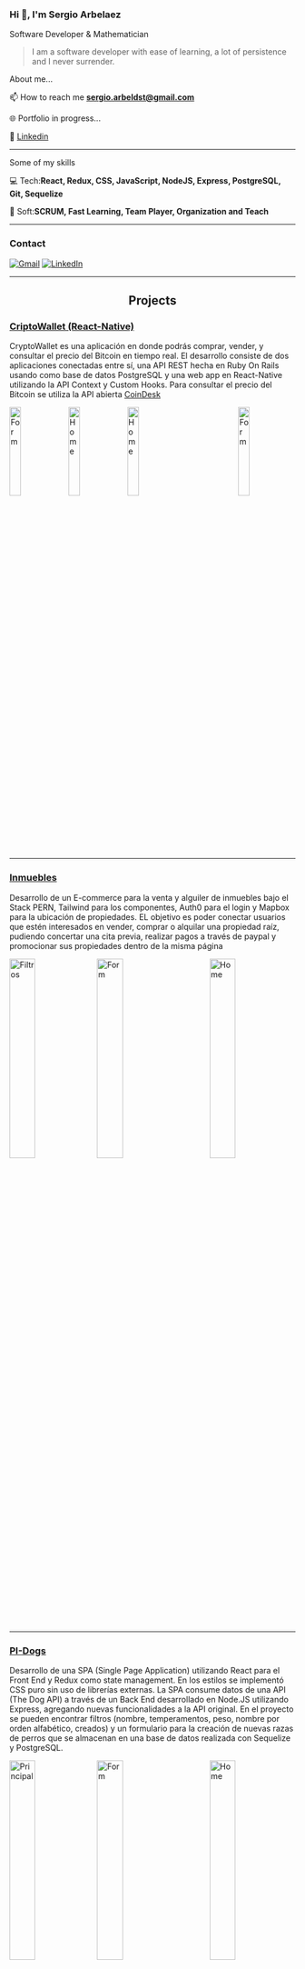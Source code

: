 ### Hi 👋, I'm Sergio Arbelaez

Software Developer & Mathematician

> I am a software developer with ease of learning, a lot of persistence and I never surrender.

About me...

📫 How to reach me **sergio.arbeldst@gmail.com**

🌐 Portfolio in progress...

👔 <a href="https://www.linkedin.com/in/sergio-
arbelaez-duque-62965a212/">Linkedin</a>

---

Some of my skills

💻 Tech:**React, Redux, CSS, JavaScript, NodeJS, Express, PostgreSQL, Git, Sequelize** 

🤝 Soft:**SCRUM, Fast Learning, Team Player, Organization and Teach**

---

<h3 align="left">Contact</h3>

[![Gmail](https://img.shields.io/badge/-GMAIL-D14836?style=for-the-badge&logo=gmail&logoColor=white)](mailto:sergio.arbeldst@gmail.com)
[![LinkedIn](https://img.shields.io/badge/LinkedIn-0077B5?style=for-the-badge&logo=linkedin&logoColor=white)](https://www.linkedin.com/in/sergio-arbelaez-duque-62965a212/)

<hr/>

<h2 align="center"> Projects </h2>

### <a href="https://github.com/sergio2448/cryptoFront" target="_blank">CriptoWallet (React-Native)</a>
<p>CryptoWallet es una aplicación en donde podrás comprar, vender, y consultar el precio del Bitcoin en tiempo real. El desarrollo consiste de dos aplicaciones conectadas entre sí, una API REST hecha en Ruby On Rails usando como base de datos PostgreSQL y una web app en React-Native utilizando la API Context y Custom Hooks.
Para consultar el precio del Bitcoin se utiliza la API abierta <a href="https://api.coindesk.com/v1/bpi/currentprice.json" target="_blank">CoinDesk</a> </p>

<div>
<img align="left" src="https://user-images.githubusercontent.com/84557725/179076969-dc7d1783-e0db-45be-90a5-0c48e0af4b45.jpeg" alt="Form" width="20%"/>
<img align="right" src="https://user-images.githubusercontent.com/84557725/179070273-beea0fad-0ea7-46f1-97a7-abbe50d82236.jpeg" alt="Form" width="20%"/>
<img align="center" src="https://user-images.githubusercontent.com/84557725/179075482-30d86c11-1c5e-455c-8f99-1f47a0356cc0.jpeg" alt="Home" width="20%"/>
<img align="left" src="https://user-images.githubusercontent.com/84557725/179070215-5702e454-9b7f-4128-a6ce-92e3ef7ae249.jpeg" alt="Home" width="20%"/>

</div>

<hr/>


### <a href="https://github.com/sergio2448/pg_4" target="_blank">Inmuebles</a>
<p>Desarrollo de un E-commerce para la venta y alguiler de inmuebles bajo el Stack PERN, Tailwind para los componentes, Auth0 para el login y Mapbox para la ubicación de propiedades. 
EL objetivo es poder conectar usuarios que estén interesados en vender, comprar o alquilar una propiedad raíz, pudiendo concertar una cita previa, realizar pagos a través de paypal y promocionar sus propiedades dentro de la misma página</p>

<div>
<img align="left" src="https://user-images.githubusercontent.com/84557725/164608112-0073d508-995e-4d1f-8b93-36dc1ecc725f.png" alt="Filtros" width="30%"/>
<img align="right" src="https://user-images.githubusercontent.com/84557725/164608197-e1f3a490-6ce3-4b0f-a779-ac39ddb2ded9.png" alt="Home" width="30%"/>
<img align="center" src="https://user-images.githubusercontent.com/84557725/164608278-1aeceeaa-85eb-4a7f-800d-6161ca447d46.png" alt="Form" width="30%"/>
</div>

<hr/>

### <a href="https://github.com/sergio2448/PI-Dogs" target="_blank">PI-Dogs</a>
<p>Desarrollo de una SPA (Single Page Application) utilizando React para el Front End y Redux como state management. En los estilos se implementó CSS puro sin uso de librerías externas.
La SPA consume datos de una API (The Dog API) a través de un Back End desarrollado en Node.JS utilizando Express, agregando nuevas funcionalidades a la API original. En el proyecto se pueden encontrar filtros (nombre, temperamentos, peso, nombre por orden alfabético, creados) y un formulario para la creación de nuevas razas de perros que se almacenan en una base de datos realizada con Sequelize y PostgreSQL.</p>

<div>
<img align="left" src="https://user-images.githubusercontent.com/84557725/153262063-d68a0ff5-e77b-4db9-bb39-df2e2ef470a7.png" alt="Principal" width="30%"/>
<img align="right" src="https://user-images.githubusercontent.com/84557725/153262011-fa3d70d0-a4a9-4115-93d3-d4be021eb8d9.png" alt="Home" width="30%"/>
<img align="center" src="https://user-images.githubusercontent.com/84557725/153262048-abaea3cd-7b24-4df6-a3cb-da4e380a55e9.png" alt="Form" width="30%"/>
</div>

<hr/>

### <a href="https://github.com/sergio2448/creditcards_with_ml" target="_blank">Detección de fraude con tarjetas de crédito mediante Machine Learning en Python</a>

Se toman diferentes medidas de performance aplicando los algorítmos KNeighborsClassifier, LogisticRegression y DecisionTreeClassifier variando los métodos de balanceo: con el conjunto desbalanceado, balanceando con Oversampling (SMOTE, ADASYN) y balanceando con Undersampling (EditedNearestNeighbours,
RandomUnderSampler).

<hr/>

### <a href="https://github.com/sergio2448/slideshow" target="_blank">Slideshow</a>

<p>Se crea un slideshow / carousel que se repite de forma infinita, con animaciones y responsive.</p>

<div>
<img align="left" src="https://user-images.githubusercontent.com/84557725/153477943-5ef02283-9355-4cba-b6ac-f3fbfbc65a0a.png" alt="Principal" width="30%"/>
<img align="center" src="https://user-images.githubusercontent.com/84557725/153477954-2508e150-775b-4969-aa9c-cab2e36189b6.png" alt="Form" width="30%"/>
</div>

<hr/>

<h2 align="center"> Projects in process</h2>

### <a href="https://github.com/sergio2448/Recipe-Food" target="_blank">Recipe-Food</a>

<p>Aplicación web donde puedes encontrar diferentes tipos de recetas de cocina conectadas a través de la API de Spoonacular. Desde allí puedes filtrarlas, ordenarlas y crearlas.</p>

<div>
<img align="left" src="https://user-images.githubusercontent.com/84557725/153480083-ce3b7cbf-866a-4dfd-9e82-498ebaebe60a.png" alt="Principal" width="30%"/>
<img align="center" src="https://user-images.githubusercontent.com/84557725/153480962-5ed8d8cd-11b5-45e2-b041-4c011205ff64.png" alt="Form" width="30%"/>
</div>

<hr/>

### <a href="https://github.com/sergio2448/rickandmortygraphql" target="_blank">Rick and Morty (GraphQL)</a>

<p>Desarrollo de una SPA (Single Page Application) utilizando React, Redux, Bootstrap,
Apollo Client, API (The Rick And Morty API), GraphQL.</p>

<div>
<img align="left" src="https://user-images.githubusercontent.com/84557725/153484874-59d615f5-2783-4fc4-bd12-bb0ebe1f224e.png" alt="Principal" width="30%"/>
</div>


